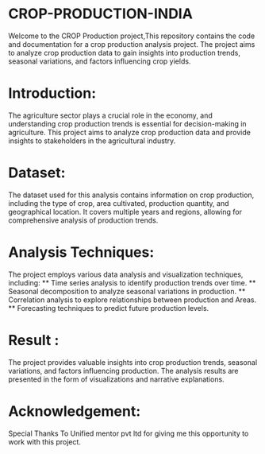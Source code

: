 # CROP-PRODUCTION-INDIA
Welcome to the CROP Production project,This repository contains the code and documentation for a crop production analysis project. The project aims to analyze crop production data to gain insights into production trends, seasonal variations, and factors influencing crop yields.
# Introduction:
The agriculture sector plays a crucial role in the economy, and understanding crop production trends is essential for decision-making in agriculture. This project aims to analyze crop production data and provide insights to stakeholders in the agricultural industry.
# Dataset:
The dataset used for this analysis contains information on crop production, including the type of crop, area cultivated, production quantity, and geographical location. It covers multiple years and regions, allowing for comprehensive analysis of production trends.
# Analysis Techniques:
The project employs various data analysis and visualization techniques, including:
** Time series analysis to identify production trends over time.
** Seasonal decomposition to analyze seasonal variations in production.
** Correlation analysis to explore relationships between production and Areas.
** Forecasting techniques to predict future production levels.
# Result :
The project provides valuable insights into crop production trends, seasonal variations, and factors influencing production. The analysis results are presented in the form of visualizations and narrative explanations.
# Acknowledgement:
Special Thanks To Unified mentor pvt ltd for giving me this opportunity to work with this project.
